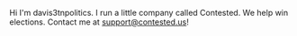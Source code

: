 Hi I'm davis3tnpolitics. I run a little company called Contested. We help win elections. Contact me at support@contested.us!

<!---
davis3tnpolitics/davis3tnpolitics is a ✨ special ✨ repository because its `README.md` (this file) appears on your GitHub profile.
You can click the Preview link to take a look at your changes.
--->
